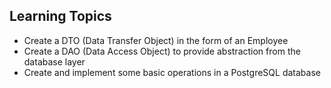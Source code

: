 ## Learning Topics

+ Create a DTO (Data Transfer Object) in the form of an Employee
+ Create a DAO (Data Access Object) to provide abstraction from the database layer
+ Create and implement some basic operations in a PostgreSQL database
